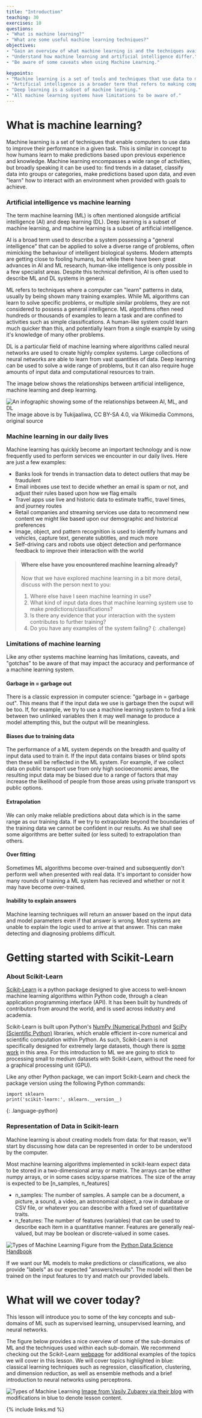 ```yaml
---
title: "Introduction"
teaching: 30
exercises: 10
questions:
- "What is machine learning?"
- "What are some useful machine learning techniques?"
objectives:
- "Gain an overview of what machine learning is and the techniques available."
- "Understand how machine learning and artificial intelligence differ."
- "Be aware of some caveats when using Machine Learning."

keypoints:
- "Machine learning is a set of tools and techniques that use data to make predictions."
- "Artificial intelligence is a broader term that refers to making computers show human-like intelligence."
- "Deep learning is a subset of machine learning."
- "All machine learning systems have limitations to be aware of."
---
```


# What is machine learning?

Machine learning is a set of techniques that enable computers to use data to improve their performance in a given task. This is similar in concept to how humans learn to make predictions based upon previous experience and knowledge. Machine learning encompasses a wide range of activities, but broadly speaking it can be used to: find trends in a dataset, classify data into groups or categories, make predictions based upon data, and even "learn" how to interact with an environment when provided with goals to achieve.

### Artificial intelligence vs machine learning

The term machine learning (ML) is often mentioned alongside artificial intelligence (AI) and deep learning (DL). Deep learning is a subset of machine learning, and machine learning is a subset of artificial intelligence.

AI is a broad term used to describe a system possessing a "general intelligence" that can be applied to solve a diverse range of problems, often mimicking the behaviour of intelligent biological systems. Modern attempts are getting close to fooling humans, but while there have been great advances in AI and ML research, human-like intelligence is only possible in a few specialist areas. Despite this technical definition, AI is often used to describe ML and DL systems in general.

ML refers to techniques where a computer can "learn" patterns in data, usually by being shown many training examples. While ML algorithms can learn to solve specific problems, or multiple similar problems, they are not considered to possess a general intelligence. ML algorithms often need hundreds or thousands of examples to learn a task and are confined to activities such as simple classifications. A human-like system could learn much quicker than this, and potentially learn from a single example by using it's knowledge of many other problems.

DL is a particular field of machine learning where algorithms called neural networks are used to create highly complex systems. Large collections of neural networks are able to learn from vast quantities of data. Deep learning can be used to solve a wide range of problems, but it can also require huge amounts of input data and computational resources to train. 

The image below shows the relationships between artificial intelligence, machine learning and deep learning.

![An infographic showing some of the relationships between AI, ML, and DL](../fig/introduction/AI_ML_DL_differences.png)
The image above is by Tukijaaliwa, CC BY-SA 4.0, via Wikimedia Commons, original source


### Machine learning in our daily lives

Machine learning has quickly become an important technology and is now frequently used to perform services we encounter in our daily lives. Here are just a few examples:

* Banks look for trends in transaction data to detect outliers that may be fraudulent
* Email inboxes use text to decide whether an email is spam or not, and adjust their rules based upon how we flag emails
* Travel apps use live and historic data to estimate traffic, travel times, and journey routes
* Retail companies and streaming services use data to recommend new content we might like based upon our demographic and historical preferences
* Image, object, and pattern recognition is used to identify humans and vehicles, capture text, generate subtitles, and much more
* Self-driving cars and robots use object detection and performance feedback to improve their interaction with the world

> #### Where else have you encountered machine learning already?
> Now that we have explored machine learning in a bit more detail, discuss with the person next to you:
>
> 1. Where else have I seen machine learning in use?
> 2. What kind of input data does that machine learning system use to make predictions/classifications?
> 3. Is there any evidence that your interaction with the system contributes to further training?
> 4. Do you have any examples of the system failing?
{: .challenge}


### Limitations of machine learning

Like any other systems machine learning has limitations, caveats, and "gotchas" to be aware of that may impact the accuracy and performance of a machine learning system.

#### Garbage in = garbage out

There is a classic expression in computer science: "garbage in = garbage out". This means that if the input data we use is garbage then the ouput will be too. If, for example, we try to use a machine learning system to find a link between two unlinked variables then it may well manage to produce a model attempting this, but the output will be meaningless. 

#### Biases due to training data

The performance of a ML system depends on the breadth and quality of input data used to train it. If the input data contains biases or blind spots then these will be reflected in the ML system. For example, if we collect data on public transport use from only high socioeconomic areas, the resulting input data may be biased due to a range of factors that may increase the likelihood of people from those areas using private transport vs public options.

#### Extrapolation

We can only make reliable predictions about data which is in the same range as our training data. If we try to extrapolate beyond the boundaries of the training data we cannot be confident in our results. As we shall see some algorithms are better suited (or less suited) to extrapolation than others.

#### Over fitting

Sometimes ML algorithms become over-trained and subsequently don't perform well when presented with real data. It's important to consider how many rounds of training a ML system has recieved and whether or not it may have become over-trained. 

#### Inability to explain answers

Machine learning techniques will return an answer based on the input data and model parameters even if that answer is wrong. Most systems are unable to explain the logic used to arrive at that answer. This can make detecting and diagnosing problems difficult. 


# Getting started with Scikit-Learn

### About Scikit-Learn

[Scikit-Learn](http://github.com/scikit-learn/scikit-learn) is a python package designed to give access to well-known machine learning algorithms within Python code, through a clean application programming interface (API). It has been built by hundreds of contributors from around the world, and is used across industry and academia.

Scikit-Learn is built upon Python's [NumPy (Numerical Python)](http://numpy.org) and [SciPy (Scientific Python)](http://scipy.org) libraries, which enable efficient in-core numerical and scientific computation within Python. As such, Scikit-Learn is not specifically designed for extremely large datasets, though there is [some work](https://github.com/ogrisel/parallel_ml_tutorial) in this area. For this introduction to ML we are going to stick to processing small to medium datasets with Scikit-Learn, without the need for a graphical processing unit (GPU).

Like any other Python package, we can import Scikit-Learn and check the package version using the following Python commands:

~~~
import sklearn
print('scikit-learn:', sklearn.__version__)
~~~
{: .language-python}

### Representation of Data in Scikit-learn

Machine learning is about creating models from data: for that reason, we'll start by discussing how data can be represented in order to be understood by the computer.

Most machine learning algorithms implemented in scikit-learn expect data to be stored in a two-dimensional array or matrix. The arrays can be either numpy arrays, or in some cases scipy.sparse matrices. The size of the array is expected to be [n_samples, n_features]

* n_samples: The number of samples. A sample can be a document, a picture, a sound, a video, an astronomical object, a row in database or CSV file, or whatever you can describe with a fixed set of quantitative traits.
* n_features: The number of features (variables) that can be used to describe each item in a quantitative manner. Features are generally real-valued, but may be boolean or discrete-valued in some cases.

![Types of Machine Learning](../fig/introduction/sklearn_input.png)
Figure from the [Python Data Science Handbook](https://github.com/jakevdp/PythonDataScienceHandbook)

If we want our ML models to make predictions or classifications, we also provide "labels" as our expected "answers/results". The model will then be trained on the input features to try and match our provided labels.

# What will we cover today?

This lesson will introduce you to some of the key concepts and sub-domains of ML such as supervised learning, unsupervised learning, and neural networks.

The figure below provides a nice overview of some of the sub-domains of ML and the techniques used within each sub-domain. We recommend checking out the Scikit-Learn [webpage](https://scikit-learn.org/stable/index.html) for additional examples of the topics we will cover in this lesson. We will cover topics highlighted in blue: classical learning techniques such as regression, classification, clustering, and dimension reduction, as well as ensemble methods and a brief introduction to neural networks using perceptrons.

![Types of Machine Learning](../fig/introduction/ML_summary.png)
[Image from Vasily Zubarev via their blog](https://vas3k.com/blog/machine_learning/) with modifications in blue to denote lesson content.

{% include links.md %}
